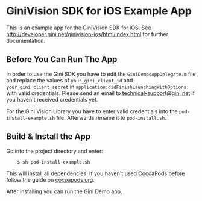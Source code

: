 GiniVision SDK for iOS Example App
======================================

This is an example app for the GiniVision SDK for iOS. See
http://developer.gini.net/ginivision-ios/html/index.html for
further documentation.

Before You Can Run The App
--------------------------

In order to use the Gini SDK you have to edit the ``GiniDempoAppDelegate.m`` file and replace the values of ``your_gini_client_id`` and ``your_gini_client_secret`` in ``application:didFinishLaunchingWithOptions:`` with valid credentials. Please send an email to technical-support@gini.net if you haven't received credentials yet.

For the Gini Vision Library you have to enter valid credentials into the ``pod-install-example.sh`` file. Afterwards rename it to ``pod-install.sh``.

Build & Install the App
-----------------------

Go into the project directory and enter:

```
	$ sh pod-install-example.sh
```

This will install all dependencies.
If you haven't used CocoaPods before follow the guide on [cocoapods.org](https://cocoapods.org/).

After installing you can run the Gini Demo app.
